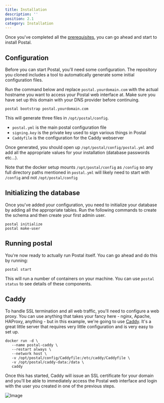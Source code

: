 ```yaml
---
title: Installation
description: ''
position: 2.1
category: Installation
---
```


Once you've completed all the [prerequisites](../prerequisites), you can go ahead and start to install Postal.

## Configuration

Before you can start Postal, you'll need some configuration. The repository you cloned includes a tool to automatically generate some initial configuration files.

Run the command below and replace `postal.yourdomain.com` with the actual hostname you want to access your Postal web interface at. Make sure you have set up this domain with your DNS provider before continuing.

```
postal bootstrap postal.yourdomain.com
```

This will generate three files in `/opt/postal/config`.

* `postal.yml` is the main postal configuration file
* `signing.key` is the private key used to sign various things in Postal
* `Caddyfile` is the configuration for the Caddy webserver

Once generated, you should open up `/opt/postal/config/postal.yml` and add all the appropriate values for your installation (database passwords etc...).

<alert>
Note that the docker setup mounts <code>/opt/postal/config</code> as <code>/config</code> so any full directory paths mentioned in <code>postal.yml</code> will likely need to start with <code>/config</code> and not <code>/opt/postal/config</code>
</alert>

## Initializing the database

Once you've added your configuration, you need to initialize your database by adding all the appropriate tables. Run the following commands to create the schema and then create your first admin user.

```
postal initialize
postal make-user
```

## Running postal

You're now ready to actually run Postal itself. You can go ahead and do this by running:

```
postal start
```

This will run a number of containers on your machine. You can use `postal status` to see details of these components.

## Caddy

To handle SSL termination and all web traffic, you'll need to configure a web proxy. You can use anything that takes your fancy here - nginx, Apache, HAProxy, anything - but in this example, we're going to use [Caddy](https://caddyserver.com). It's a great little server that requires very little configuration and is very easy to set up.

```
docker run -d \
   --name postal-caddy \
   --restart always \
   --network host \
   -v /opt/postal/config/Caddyfile:/etc/caddy/Caddyfile \
   -v /opt/postal/caddy-data:/data \
   caddy
```

Once this has started, Caddy will issue an SSL certificate for your domain and you'll be able to immediately access the Postal web interface and login with the user you created in one of the previous steps.

![Image](/screenshots/Screen-Shot-2021-07-29-23-26-18.23-Qwv2DD40v4jMEoaHtE.png)
